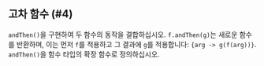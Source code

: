 ## 고차 함수 (#4)

`andThen()`을 구현하여 두 함수의 동작을 결합하십시오. `f.andThen(g)`는 새로운 함수를 반환하며, 이는 먼저 `f`를 적용하고 그 결과에 `g`를 적용합니다: `{arg -> g(f(arg))}`. `andThen()`을 함수 타입의 확장 함수로 정의하십시오.